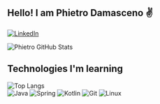 ## Hello! I am Phietro Damasceno ✌️
[![LinkedIn](https://img.shields.io/badge/LinkedIn-0077B5?style=for-the-badge&logo=linkedin&logoColor=white)](https://www.linkedin.com/in/phietro-damasceno)

![Phietro GitHub Stats](https://github-readme-stats.vercel.app/api?username=PhietroDamasceno&show_icons=true&theme=dracula)

## Technologies I'm learning
![Top Langs](https://github-readme-stats.vercel.app/api/top-langs/?username=PhietroDamasceno&layout=compact)<br>
![Java](https://img.shields.io/badge/Java-ED8B00?style=for-the-badge&logo=openjdk&logoColor=white)
![Spring](https://img.shields.io/badge/Spring-6DB33F?style=for-the-badge&logo=spring&logoColor=white)
![Kotlin](https://img.shields.io/badge/Kotlin-0095D5?&style=for-the-badge&logo=kotlin&logoColor=white)
![Git](https://img.shields.io/badge/GIT-E44C30?style=for-the-badge&logo=git&logoColor=white)
![Linux](https://img.shields.io/badge/Linux-FCC624?style=for-the-badge&logo=linux&logoColor=black)

